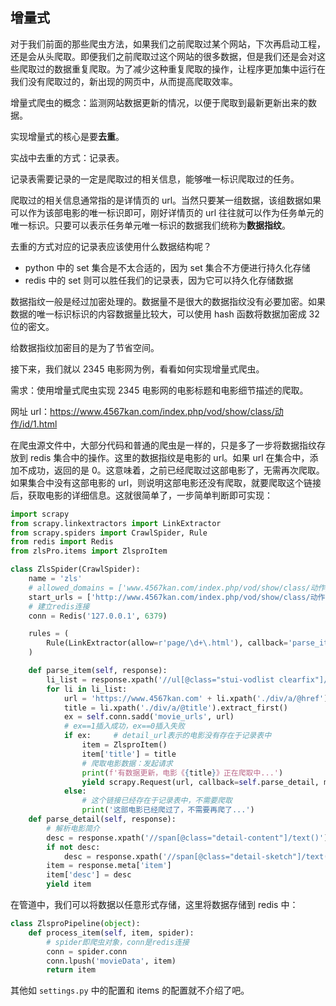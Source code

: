 ## 增量式

对于我们前面的那些爬虫方法，如果我们之前爬取过某个网站，下次再启动工程，还是会从头爬取。即便我们之前爬取过这个网站的很多数据，但是我们还是会对这些爬取过的数据重复爬取。为了减少这种重复爬取的操作，让程序更加集中运行在我们没有爬取过的，新出现的网页中，从而提高爬取效率。

增量式爬虫的概念：监测网站数据更新的情况，以便于爬取到最新更新出来的数据。

实现增量式的核心是要**去重**。

实战中去重的方式：记录表。

记录表需要记录的一定是爬取过的相关信息，能够唯一标识爬取过的任务。

爬取过的相关信息通常指的是详情页的 url。当然只要某一组数据，该组数据如果可以作为该部电影的唯一标识即可，刚好详情页的 url 往往就可以作为任务单元的唯一标识。只要可以表示任务单元唯一标识的数据我们统称为**数据指纹**。

去重的方式对应的记录表应该使用什么数据结构呢？
- python 中的 set 集合是不太合适的，因为 set 集合不方便进行持久化存储
- redis 中的 set 则可以胜任我们的记录表，因为它可以持久化存储数据

数据指纹一般是经过加密处理的。数据量不是很大的数据指纹没有必要加密。如果数据的唯一标识标识的内容数据量比较大，可以使用 hash 函数将数据加密成 32 位的密文。

给数据指纹加密目的是为了节省空间。

接下来，我们就以 2345 电影网为例，看看如何实现增量式爬虫。

需求：使用增量式爬虫实现 2345 电影网的电影标题和电影细节描述的爬取。

网址 url：<https://www.4567kan.com/index.php/vod/show/class/动作/id/1.html>

在爬虫源文件中，大部分代码和普通的爬虫是一样的，只是多了一步将数据指纹存放到 redis 集合中的操作。这里的数据指纹是电影的 url。如果 url 在集合中，添加不成功，返回的是 0。这意味着，之前已经爬取过这部电影了，无需再次爬取。如果集合中没有这部电影的 url，则说明这部电影还没有爬取，就要爬取这个链接后，获取电影的详细信息。这就很简单了，一步简单判断即可实现：

```python
import scrapy
from scrapy.linkextractors import LinkExtractor
from scrapy.spiders import CrawlSpider, Rule
from redis import Redis
from zlsPro.items import ZlsproItem

class ZlsSpider(CrawlSpider):
    name = 'zls'
    # allowed_domains = ['www.4567kan.com/index.php/vod/show/class/动作/id/1.html']
    start_urls = ['http://www.4567kan.com/index.php/vod/show/class/动作/id/1.html/']
    # 建立redis连接
    conn = Redis('127.0.0.1', 6379)

    rules = (
        Rule(LinkExtractor(allow=r'page/\d+\.html'), callback='parse_item', follow=True),
    )

    def parse_item(self, response):
        li_list = response.xpath('//ul[@class="stui-vodlist clearfix"]/li')
        for li in li_list:
            url = 'https://www.4567kan.com' + li.xpath('./div/a/@href').extract_first()
            title = li.xpath('./div/a/@title').extract_first()
            ex = self.conn.sadd('movie_urls', url)
            # ex==1插入成功，ex==0插入失败
            if ex:     # detail_url表示的电影没有存在于记录表中
                item = ZlsproItem()
                item['title'] = title
                # 爬取电影数据：发起请求
                print(f'有数据更新，电影《{title}》正在爬取中...')
                yield scrapy.Request(url, callback=self.parse_detail, meta={'item': item})
            else:
                # 这个链接已经存在于记录表中，不需要爬取
                print('这部电影已经爬过了，不需要再爬了...')
    def parse_detail(self, response):
        # 解析电影简介
        desc = response.xpath('//span[@class="detail-content"]/text()').extract_first()
        if not desc:
            desc = response.xpath('//span[@class="detail-sketch"]/text()').extract_first()
        item = response.meta['item']
        item['desc'] = desc
        yield item
```

在管道中，我们可以将数据以任意形式存储，这里将数据存储到 redis 中：

```python
class ZlsproPipeline(object):
    def process_item(self, item, spider):
        # spider即爬虫对象，conn是redis连接
        conn = spider.conn
        conn.lpush('movieData', item)
        return item
```

其他如 `settings.py` 中的配置和 items 的配置就不介绍了吧。